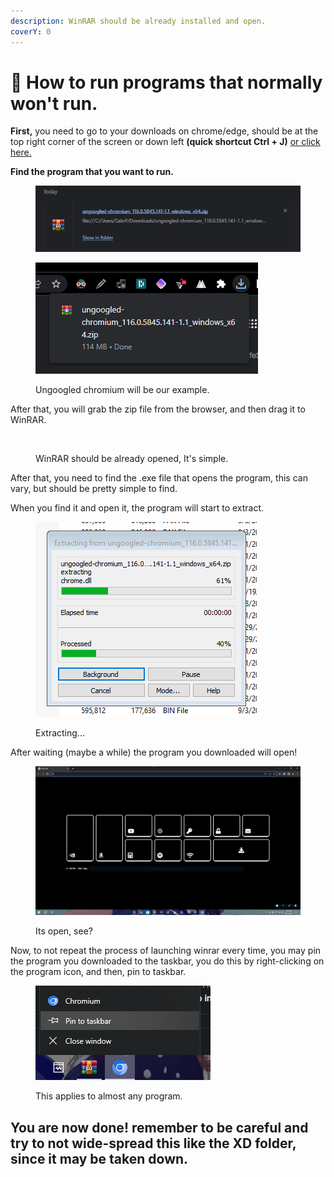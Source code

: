 ```yaml
---
description: WinRAR should be already installed and open.
coverY: 0
---
```


# 📐 How to run programs that normally won't run.

**First,** you need to go to your downloads on chrome/edge, should be at the top right corner of the screen or down left **(quick shortcut Ctrl + J)** [or click here.](chrome://downloads)

**Find the program that you want to run.**

<figure><img src="../.gitbook/assets/image (8).png" alt=""><figcaption></figcaption></figure>

<figure><img src="../.gitbook/assets/image (9).png" alt=""><figcaption><p>Ungoogled chromium will be our example.</p></figcaption></figure>

After that, you will grab the zip file from the browser, and then drag it to WinRAR.

<figure><img src="../.gitbook/assets/tutorial school (1).gif" alt=""><figcaption><p>WinRAR should be already opened, It's simple.</p></figcaption></figure>

After that, you need to find the .exe file that opens the program, this can vary, but should be pretty simple to find.

When you find it and open it, the program will start to extract.

<figure><img src="../.gitbook/assets/image (10).png" alt=""><figcaption><p>Extracting...</p></figcaption></figure>

After waiting (maybe a while) the program you downloaded will open!

<figure><img src="../.gitbook/assets/image (12).png" alt=""><figcaption><p>Its open, see?</p></figcaption></figure>

Now, to not repeat the process of launching winrar every time, you may pin the program you downloaded to the taskbar, you do this by right-clicking on the program icon, and then, pin to taskbar.

<figure><img src="../.gitbook/assets/image (13).png" alt=""><figcaption><p>This applies to almost any program.</p></figcaption></figure>

## You are now done! remember to be careful and try to not wide-spread this like the XD folder, since it may be taken down.

